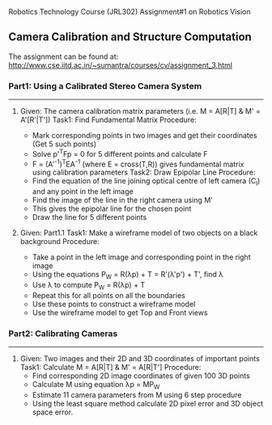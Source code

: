 Robotics Technology Course (JRL302) Assignment#1 on Robotics Vision

## Camera Calibration and Structure Computation

The assignment can be found at: http://www.cse.iitd.ac.in/~sumantra/courses/cv/assignment_3.html

### Part1: Using a Calibrated Stereo Camera System
----------------------------------------------
1. Given: The camera calibration matrix parameters (i.e. M = A[R|T] & M' = A'[R'|T'])
  	Task1: Find Fundamental Matrix
	Procedure: 
    - Mark corresponding points in two images and get their coordinates (Get 5  such points)
    - Solve p'<sup>T</sup>Fp = 0 for 5 different points and calculate F
    - F = (A'<sup>-1</sup>)<sup>T</sup>EA<sup>-1</sup> (where E = cross(T,R)) gives fundamental matrix using calibration parameters
  	Task2: Draw Epipolar Line
  	Procedure:
    - Find the equation of the line joining optical centre of left camera (C<sub>l</sub>) and any point in the left image
    - Find the image of the line in the right camera using M'
    - This gives the epipolar line for the chosen point
    - Draw the line for 5 different points

2. Given: Part1.1
  	Task1: Make a wireframe model of two objects on a black background
	Procedure:
    - Take a point in the left image and corresponding point in the right image
    - Using the equations P<sub>W</sub> = R(λp) + T = R'(λ'p') + T', find λ
    - Use λ to compute P<sub>W</sub> = R(λp) + T
    - Repeat this for all points on all the boundaries
    - Use these points to construct a wireframe model
    - Use the wireframe model to get Top and Front views

### Part2: Calibrating Cameras
--------------------------
1. Given: Two images and their 2D and 3D coordinates of important points
  	Task1: Calculate M = A[R|T] & M' = A[R|T']
	Procedure:
    - Find corresponding 2D image coordinates of given 100 3D points
    - Calculate M using equation λp = MP<sub>W</sub>
    - Estimate 11 camera parameters from M using 6 step procedure
    - Using the least square method calculate 2D pixel error and 3D object space error.
